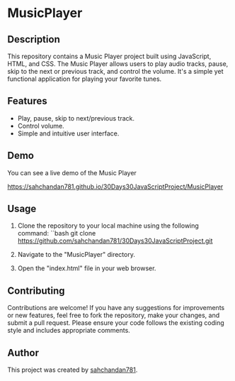 # MusicPlayer

## Description
This repository contains a Music Player project built using JavaScript, HTML, and CSS. The Music Player allows users to play audio tracks, pause, skip to the next or previous track, and control the volume. It's a simple yet functional application for playing your favorite tunes.

## Features
- Play, pause, skip to next/previous track.
- Control volume.
- Simple and intuitive user interface.

## Demo
You can see a live demo of the Music Player 

https://sahchandan781.github.io/30Days30JavaScriptProject/MusicPlayer

## Usage
1. Clone the repository to your local machine using the following command:
``bash
git clone https://github.com/sahchandan781/30Days30JavaScriptProject.git

2. Navigate to the "MusicPlayer" directory.
3. Open the "index.html" file in your web browser.

## Contributing
Contributions are welcome! If you have any suggestions for improvements or new features, feel free to fork the repository, make your changes, and submit a pull request. Please ensure your code follows the existing coding style and includes appropriate comments.



## Author
This project was created by [sahchandan781](https://github.com/sahchandan781).


